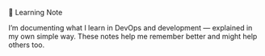 📘 Learning Note

I’m documenting what I learn in DevOps and development — explained in my own simple way.
These notes help me remember better and might help others too.

